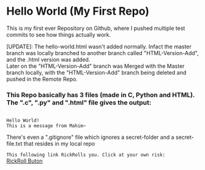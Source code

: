 # Hello World (My First Repo)
This is my first ever Repository on Github, where I pushed multiple test commits to see how things actually work.  

[UPDATE]: The hello-world.html wasn't added normally. Infact the master branch was locally branched to another branch called "HTML-Version-Add", and the .html version was added.  
Later on the "HTML-Version-Add" branch was Merged with the Master branch locally, with the "HTML-Version-Add" branch being deleted and pushed in the Remote Repo.

### This Repo basically has 3 files (made in C, Python and HTML). The ".c", ".py" and ".html" file gives the output:

```  

Hello World!
This is a message from Mahim~

```  
There's even a ".gitignore" file which ignores a secret-folder and a secret-file.txt that resides in my local repo  

`This following link RickRolls you. Click at your own risk:`  
[RickRoll Buton](https://www.youtube.com/watch?v=dQw4w9WgXcQ)
